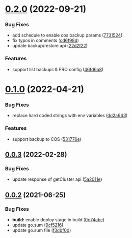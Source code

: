# [0.2.0](https://github.com/IBM/hpdb-go-sdk/compare/v0.1.0...v0.2.0) (2022-09-21)


### Bug Fixes

* add schedule to enable cos backup params ([7731524](https://github.com/IBM/hpdb-go-sdk/commit/7731524667c64b9c424d7660de1e75a68c1b80c5))
* fix typos in comments ([cd6f98d](https://github.com/IBM/hpdb-go-sdk/commit/cd6f98db1ccc753498e26991233372c063ae75a5))
* update backup/restore api ([22d2f22](https://github.com/IBM/hpdb-go-sdk/commit/22d2f22689ba9bc26ffe2511c2cd3b1498b2eb3c))


### Features

* support list backups & PRO config ([46fd6a8](https://github.com/IBM/hpdb-go-sdk/commit/46fd6a8cb8e370e5afa9e7990184dccd064f7e60))

# [0.1.0](https://github.com/IBM/hpdb-go-sdk/compare/v0.0.3...v0.1.0) (2022-04-21)


### Bug Fixes

* replace hard coded strings with env variables ([dd2a643](https://github.com/IBM/hpdb-go-sdk/commit/dd2a643bc88542319e0d85f2caf42a84f3b53ccf))


### Features

* support backup to COS ([531776e](https://github.com/IBM/hpdb-go-sdk/commit/531776edc94fc55b141183b231d88aa91bd00e02))

## [0.0.3](https://github.com/IBM/hpdb-go-sdk/compare/v0.0.2...v0.0.3) (2022-02-28)


### Bug Fixes

* update response of getCluster api ([5a2011e](https://github.com/IBM/hpdb-go-sdk/commit/5a2011e5e7b975b16be9cad55b5c56035387f332))

## [0.0.2](https://github.com/IBM/hpdb-go-sdk/compare/v0.0.1...v0.0.2) (2021-06-25)


### Bug Fixes

* **build:** enable deploy stage in build ([0c74abc](https://github.com/IBM/hpdb-go-sdk/commit/0c74abc59bdb350ec09b4dbf5c12ffd2f8756ef5))
* update go.sum ([9cf5216](https://github.com/IBM/hpdb-go-sdk/commit/9cf5216f78422f8f00393f54d6a31d7a41aef7c4))
* update go.sum file ([f3dbf0d](https://github.com/IBM/hpdb-go-sdk/commit/f3dbf0dc163f2b34a47d1188a3ac0539fe68a01c))
